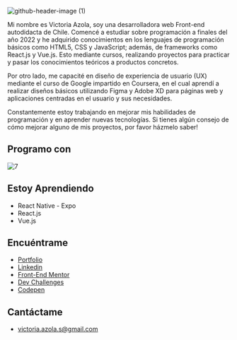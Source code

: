 ![github-header-image (1)](https://github.com/VickyAzola/VickyAzola/assets/116470398/e2ba7967-910c-4692-899a-a525353a2600)

Mi nombre es Victoria Azola, soy una desarrolladora web Front-end autodidacta de Chile. Comencé a estudiar sobre programación a finales del año 2022 y he adquirido conocimientos en los lenguajes de programación básicos como HTML5, CSS y JavaScript; además, de frameworks como React.js y Vue.js. Esto mediante cursos, realizando proyectos para practicar y pasar los conocimientos teóricos a productos concretos.

Por otro lado, me capacité en diseño de experiencia de usuario (UX) mediante el curso de Google impartido en Coursera, en el cual aprendí a realizar diseños básicos utilizando Figma y Adobe XD para páginas web y aplicaciones centradas en el usuario y sus necesidades.

Constantemente estoy trabajando en mejorar mis habilidades de programación y en aprender nuevas tecnologías. Si tienes algún consejo de cómo mejorar alguno de mis proyectos, por favor házmelo saber!

## Programo con

![7](https://github.com/user-attachments/assets/5557e304-edc9-4346-ac80-a23a6aefaefd)

## Estoy Aprendiendo
- React Native - Expo
- React.js
- Vue.js

## Encuéntrame
- [Portfolio](https://victoria-azola.netlify.app/)
- [Linkedin](https://www.linkedin.com/in/victoria-azola-silva-454942263/)
- [Front-End Mentor](https://www.frontendmentor.io/profile/VickyAzola)
- [Dev Challenges](https://devchallenges.io/profile/c607f63e-edf7-470f-a5ea-83be3e5f0e74)
- [Codepen](https://codepen.io/VickyAzola)

## Cantáctame
- victoria.azola.s@gmail.com


<!--
I started studying programming at the end of 2022 and have acquired knowledge in basic programming languages such as HTML5, CSS, and JavaScript; in addition, frameworks such as React.js and Vue.js.

I'm certified in user experience (UX) design through the Google course on Coursera, in which I learned to make basic designs using Figma and Adobe XD for web pages and applications focused on the user and their needs.

I'm constantly working on learning new things and improving my coding skills. If you have some advice on how to improve my projects, please let me know!
-->
